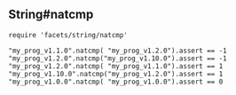 ## String#natcmp

    require 'facets/string/natcmp'

    "my_prog_v1.1.0".natcmp( "my_prog_v1.2.0").assert == -1
    "my_prog_v1.2.0".natcmp("my_prog_v1.10.0").assert == -1
    "my_prog_v1.2.0".natcmp( "my_prog_v1.1.0").assert == 1
    "my_prog_v1.10.0".natcmp("my_prog_v1.2.0").assert == 1
    "my_prog_v1.0.0".natcmp( "my_prog_v1.0.0").assert == 0

